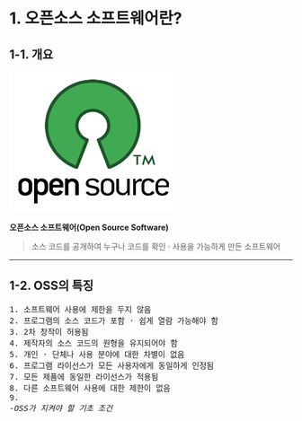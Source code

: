 <h1>1. 오픈소스 소프트웨어란?</h1>

<h2>1-1. 개요</h2>
<img src="OSS image.png" width= "300" height= "250">

**오픈소스 소프트웨어(Open Source Software)**
> 소스 코드를 공개하여 누구나 코드를 확인 · 사용을 가능하게 만든 소프트웨어

---

<h2>1-2. OSS의 특징</h2>

<pre>
1. 소프트웨어 사용에 제한을 두지 않음
2. 프로그램의 소스 코드가 포함 · 쉽게 열람 가능해야 함
3. 2차 창작이 허용됨
4. 제작자의 소스 코드의 원형을 유지되어야 함
5. 개인 · 단체나 사용 분야에 대한 차별이 없음
6. 프로그램 라이선스가 모든 사용자에게 동일하게 인정됨
7. 모든 제품에 동일한 라이선스가 적용됨
8. 다른 소프트웨어 사용에 대한 제한이 없음
9. 
<cite>-OSS가 지켜야 할 기초 조건</cite>
</pre>